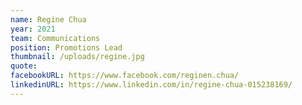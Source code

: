 ```yaml
---
name: Regine Chua
year: 2021
team: Communications
position: Promotions Lead
thumbnail: /uploads/regine.jpg
quote:
facebookURL: https://www.facebook.com/reginen.chua/
linkedinURL: https://www.linkedin.com/in/regine-chua-015238169/
---
```

